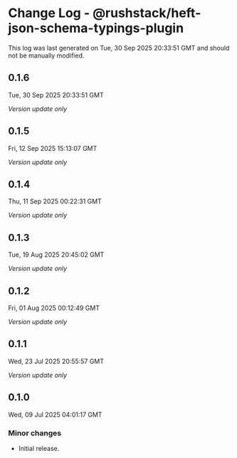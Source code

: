 # Change Log - @rushstack/heft-json-schema-typings-plugin

This log was last generated on Tue, 30 Sep 2025 20:33:51 GMT and should not be manually modified.

## 0.1.6
Tue, 30 Sep 2025 20:33:51 GMT

_Version update only_

## 0.1.5
Fri, 12 Sep 2025 15:13:07 GMT

_Version update only_

## 0.1.4
Thu, 11 Sep 2025 00:22:31 GMT

_Version update only_

## 0.1.3
Tue, 19 Aug 2025 20:45:02 GMT

_Version update only_

## 0.1.2
Fri, 01 Aug 2025 00:12:49 GMT

_Version update only_

## 0.1.1
Wed, 23 Jul 2025 20:55:57 GMT

_Version update only_

## 0.1.0
Wed, 09 Jul 2025 04:01:17 GMT

### Minor changes

- Initial release.

